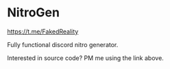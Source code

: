 # NitroGen
https://t.me/FakedReality

Fully functional discord nitro generator.

Interested in source code? PM me using the link above.
